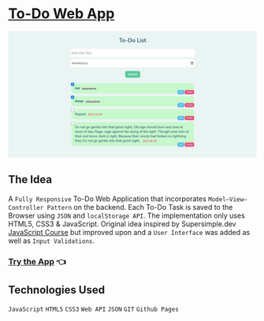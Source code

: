 # [To-Do Web App](https://chamathcodes.com/todo-app/)

<img src="/port3.jpg">

## The Idea
A `Fully Responsive` To-Do Web Application that incorporates `Model–View–Controller Pattern` on the backend. Each To-Do Task is saved to the Browser using `JSON` and `localStorage API`. The implementation only uses HTML5, CSS3 & JavaScript. Original idea inspired by Supersimple.dev [JavaScript Course](https://supersimple.dev/courses/javascript-beginner-course-20201) but improved upon and a `User Interface` was added as well as `Input Validations`.

### [Try the App](https://chamathcodes.com/todo-app/) 👈

## Technologies Used
`JavaScript` `HTML5` `CSS3` `Web API` `JSON` `GIT` `Github Pages`
